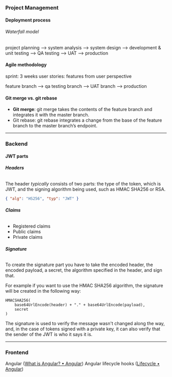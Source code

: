 
### Project Management

#### Deployment process

###### Waterfall model

project planning --> system analysis --> system design --> development & unit testing --> QA testing --> UAT --> production

#### Agile methodology

sprint: 3 weeks
user stories: features from user perspective

feature branch --> qa testing branch --> UAT branch --> production



#### Git merge vs. git rebase

- **Git merge**: git merge takes the contents of the feature branch and integrates it with the master branch.
- Git rebase: git rebase integrates a change from the base of the feature branch to the master branch’s endpoint.

---

### Backend
#### JWT parts
###### **Headers**

The header _typically_ consists of two parts: the type of the token, which is JWT, and the signing algorithm being used, such as HMAC SHA256 or RSA.

```json
{ "alg": "HS256", "typ": "JWT" }
```

###### **Claims**

- Registered claims
- Public claims
- Private claims

###### **Signature**

To create the signature part you have to take the encoded header, the encoded payload, a secret, the algorithm specified in the header, and sign that.

For example if you want to use the HMAC SHA256 algorithm, the signature will be created in the following way:

```
HMACSHA256(
	base64UrlEncode(header) + "." + base64UrlEncode(payload),
	secret
)
```

The signature is used to verify the message wasn't changed along the way, and, in the case of tokens signed with a private key, it can also verify that the sender of the JWT is who it says it is.

---

### Frontend
Angular ([What is Angular? • Angular](https://angular.dev/overview))
Angular lifecycle hooks ([Lifecycle • Angular](https://angular.dev/guide/components/lifecycle))
